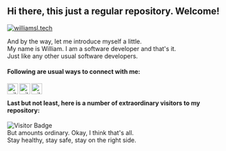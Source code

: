 ## Hi there, this just a regular repository. Welcome!

[![williamsl.tech](https://res.cloudinary.com/dox0nkwax/image/upload/v1635607419/logo/Logo_mine_hrz_004_ha00k0.png)](https://williamtobing.com/)

And by the way, let me introduce myself a little.
<br />
My name is William. I am a software developer and that's it.
<br />
Just like any other usual software developers.

#### Following are usual ways to connect with me:

[<img align="left" alt="williamtobing | LinkedIn" width="25px" src="https://res.cloudinary.com/dox0nkwax/image/upload/v1612064107/README.md%20svg/linkedin_s64hlu.svg" />][linkedin]
[<img align="left" alt="williamtobing | Instagram" width="25px" src="https://res.cloudinary.com/dox0nkwax/image/upload/v1612064107/README.md%20svg/instagram_sxjj53.svg" />][instagram]
[<img align="left" alt="williamtobing | Website" width="25px" src="https://res.cloudinary.com/dox0nkwax/image/upload/v1612064190/README.md%20svg/world-wide-web_lwlcqd.svg" />][website]

<br />

#### Last but not least, here is a number of extraordinary visitors to my repository:

![Visitor Badge](https://visitor-badge.laobi.icu/badge?page_id=williamtobing.williamtobing) 
<br />
But amounts ordinary. Okay, I think that's all.
<br />
Stay healthy, stay safe, stay on the right side.


<!-- Definition -->
[linkedin]: https://www.linkedin.com/in/williamtobing/
[instagram]: https://www.instagram.com/william_lumbantobing/
[website]: https://williamtobing.com/
